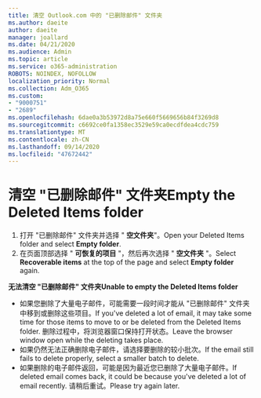```yaml
---
title: 清空 Outlook.com 中的 "已删除邮件" 文件夹
ms.author: daeite
author: daeite
manager: joallard
ms.date: 04/21/2020
ms.audience: Admin
ms.topic: article
ms.service: o365-administration
ROBOTS: NOINDEX, NOFOLLOW
localization_priority: Normal
ms.collection: Adm_O365
ms.custom:
- "9000751"
- "2689"
ms.openlocfilehash: 6dae0a3b53972d8a75e660f5669656b84f3269d8
ms.sourcegitcommit: c6692ce0fa1358ec3529e59ca0ecdfdea4cdc759
ms.translationtype: MT
ms.contentlocale: zh-CN
ms.lasthandoff: 09/14/2020
ms.locfileid: "47672442"
---
```

# <a name="empty-the-deleted-items-folder"></a><span data-ttu-id="5fd31-102">清空 "已删除邮件" 文件夹</span><span class="sxs-lookup"><span data-stu-id="5fd31-102">Empty the Deleted Items folder</span></span>

1. <span data-ttu-id="5fd31-103">打开 "已删除邮件" 文件夹并选择 " **空文件夹**"。</span><span class="sxs-lookup"><span data-stu-id="5fd31-103">Open your Deleted Items folder and select **Empty folder**.</span></span>
2. <span data-ttu-id="5fd31-104">在页面顶部选择 " **可恢复的项目** "，然后再次选择 " **空文件夹** "。</span><span class="sxs-lookup"><span data-stu-id="5fd31-104">Select **Recoverable items** at the top of the page and select **Empty folder** again.</span></span>

<span data-ttu-id="5fd31-105">**无法清空 "已删除邮件" 文件夹**</span><span class="sxs-lookup"><span data-stu-id="5fd31-105">**Unable to empty the Deleted Items folder**</span></span>

- <span data-ttu-id="5fd31-106">如果您删除了大量电子邮件，可能需要一段时间才能从 "已删除邮件" 文件夹中移到或删除这些项目。</span><span class="sxs-lookup"><span data-stu-id="5fd31-106">If you've deleted a lot of email, it may take some time for those items to move to or be deleted from the Deleted Items folder.</span></span> <span data-ttu-id="5fd31-107">删除过程中，将浏览器窗口保持打开状态。</span><span class="sxs-lookup"><span data-stu-id="5fd31-107">Leave the browser window open while the deleting takes place.</span></span>
- <span data-ttu-id="5fd31-108">如果仍然无法正确删除电子邮件，请选择要删除的较小批次。</span><span class="sxs-lookup"><span data-stu-id="5fd31-108">If the email still fails to delete properly, select a smaller batch to delete.</span></span>
- <span data-ttu-id="5fd31-109">如果删除的电子邮件返回，可能是因为最近您已删除了大量电子邮件。</span><span class="sxs-lookup"><span data-stu-id="5fd31-109">If deleted email comes back, it could be because you've deleted a lot of email recently.</span></span> <span data-ttu-id="5fd31-110">请稍后重试。</span><span class="sxs-lookup"><span data-stu-id="5fd31-110">Please try again later.</span></span>